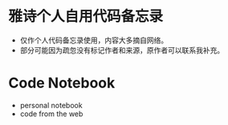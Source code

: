 # 雅诗个人自用代码备忘录
- 仅作个人代码备忘录使用，内容大多摘自网络。
- 部分可能因为疏忽没有标记作者和来源，原作者可以联系我补充。

# Code Notebook
- personal notebook
- code from the web